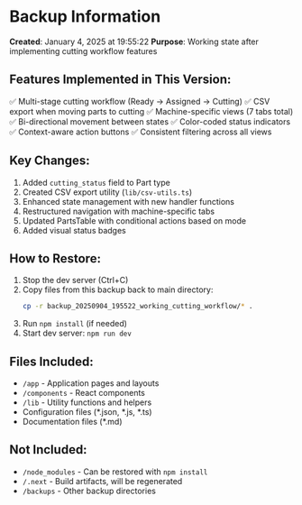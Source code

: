 # Backup Information

**Created**: January 4, 2025 at 19:55:22
**Purpose**: Working state after implementing cutting workflow features

## Features Implemented in This Version:
✅ Multi-stage cutting workflow (Ready → Assigned → Cutting)
✅ CSV export when moving parts to cutting
✅ Machine-specific views (7 tabs total)
✅ Bi-directional movement between states
✅ Color-coded status indicators
✅ Context-aware action buttons
✅ Consistent filtering across all views

## Key Changes:
1. Added `cutting_status` field to Part type
2. Created CSV export utility (`lib/csv-utils.ts`)
3. Enhanced state management with new handler functions
4. Restructured navigation with machine-specific tabs
5. Updated PartsTable with conditional actions based on mode
6. Added visual status badges

## How to Restore:
1. Stop the dev server (Ctrl+C)
2. Copy files from this backup back to main directory:
   ```bash
   cp -r backup_20250904_195522_working_cutting_workflow/* .
   ```
3. Run `npm install` (if needed)
4. Start dev server: `npm run dev`

## Files Included:
- `/app` - Application pages and layouts
- `/components` - React components
- `/lib` - Utility functions and helpers
- Configuration files (*.json, *.js, *.ts)
- Documentation files (*.md)

## Not Included:
- `/node_modules` - Can be restored with `npm install`
- `/.next` - Build artifacts, will be regenerated
- `/backups` - Other backup directories